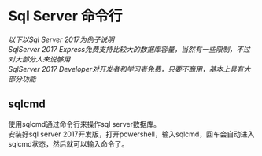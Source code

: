 # Sql Server 命令行
*以下以Sql Server 2017为例子说明*  
*SqlServer 2017 Express免费支持比较大的数据库容量，当然有一些限制，不过对大部分人来说够用*  
*SqlServer 2017 Developer对开发者和学习者免费，只要不商用，基本上具有大部分功能*  
## sqlcmd
使用sqlcmd通过命令行来操作sql server数据库。  
安装好sql server 2017开发版，打开powershell，输入sqlcmd，回车会自动进入sqlcmd状态，然后就可以输入命令了。  
